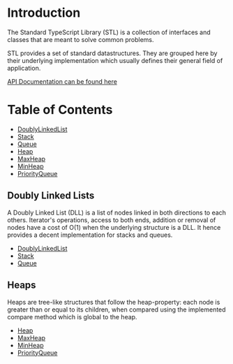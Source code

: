 # Introduction

The Standard TypeScript Library (STL) is a collection of interfaces and classes that are meant to solve common problems.

STL provides a set of standard datastructures. They are grouped here by their underlying implementation which usually defines their general field of application.

[API Documentation can be found here](http://vovazolotoy.github.io/docs/)

# Table of Contents

* [DoublyLinkedList](#DoublyLinkedList)
* [Stack](#Stack)
* [Queue](#Queue)
* [Heap](#Heap)
* [MaxHeap](#MaxHeap)
* [MinHeap](#MinHeap)
* [PriorityQueue](#PriorityQueue)

## Doubly Linked Lists

A Doubly Linked List (DLL) is a list of nodes linked in both directions to each others. Iterator's operations, access to both ends, addition or removal of nodes have a cost of O(1) when the underlying structure is a DLL. It hence provides a decent implementation for stacks and queues.

* [DoublyLinkedList](#DoublyLinkedList)
* [Stack](#Stack)
* [Queue](#Queue)

## Heaps

Heaps are tree-like structures that follow the heap-property: each node is greater than or equal to its children, when compared using the implemented compare method which is global to the heap.

* [Heap](#Heap)
* [MaxHeap](#MaxHeap)
* [MinHeap](#MinHeap)
* [PriorityQueue](#PriorityQueue)